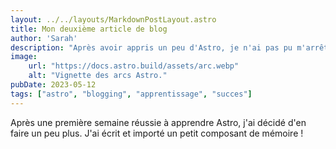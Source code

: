 ```yaml
---
layout: ../../layouts/MarkdownPostLayout.astro
title: Mon deuxième article de blog
author: 'Sarah'
description: "Après avoir appris un peu d'Astro, je n'ai pas pu m'arrêter !"
image: 
    url: "https://docs.astro.build/assets/arc.webp"
    alt: "Vignette des arcs Astro."
pubDate: 2023-05-12
tags: ["astro", "blogging", "apprentissage", "succes"]
---
```

Après une première semaine réussie à apprendre Astro, j'ai décidé d'en faire un peu plus. J'ai écrit et importé un petit composant de mémoire !